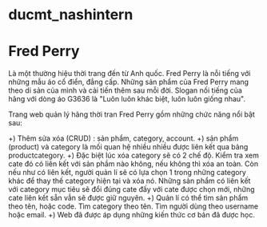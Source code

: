 # ducmt_nashintern
# Fred Perry

Là một thường hiệu thời trang đến từ Anh quốc. Fred Perry là nỗi tiếng với những mẫu áo cổ điển, đẳng cấp. Những sản phẩm của Fred Perry mang theo di sản của mình và cải tiến thêm sau mỗi đời. 
Slogan nối tiếng của hãng với dòng áo G3636 là "Luôn luôn khác biệt, luôn luôn giống nhau". 

Trang web quản lý hãng thời tran Fred Perry gồm những chức năng nổi bật sau:

+) Thêm sửa xóa (CRUD) : sản phẩm, category, account.
+) sản phẩm (product) và category là mối quan hệ nhiều nhiều được liên kết qua bảng productcategory.
+) Đặc biệt lúc xóa category sẽ có 2 chế độ. Kiểm tra xem cate đó có liên kết với sản phầm nào không, nếu không thì xóa an toàn. Còn nếu như có liên kết, người quản lí sẽ có lựa chọn 1 trong những category khác để thay thế category hiện tại và xóa nó. Những sản phẩm có liên kết với category mục tiêu sẽ đổi đúng cate đấy với cate được chọn mới, những cate liên kết sẵn vẫn sẽ được giữ nguyên. 
+) Quản lí có thể tìm sản phẩm theo tên, hoặc code. Tìm category theo tên. Tìm người dùng theo username hoặc email.
+) Web đã được áp dụng những kiến thức cơ bản đã được học.
